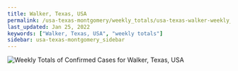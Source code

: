 ```yaml
---
title: Walker, Texas, USA
permalink: /usa-texas-montgomery/weekly_totals/usa-texas-walker-weekly_totals.html
last_updated: Jan 25, 2022
keywords: ["Walker, Texas, USA", "weekly totals"]
sidebar: usa-texas-montgomery_sidebar
---
```


![Weekly Totals of Confirmed Cases for Walker, Texas, USA](/covid_tracker/images/graphs/usa-texas-walker-weekly_totals_graph.png)
